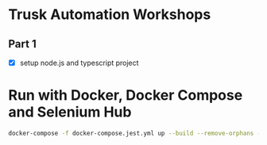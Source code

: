 # Trusk Automation Workshops

## Part 1

- [x] setup node.js and typescript project

# Run with Docker, Docker Compose and Selenium Hub

```bash
docker-compose -f docker-compose.jest.yml up --build --remove-orphans --abort-on-container-exit --exit-code-from workshop
```